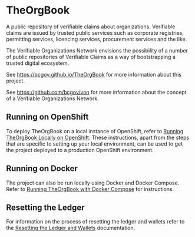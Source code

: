 # TheOrgBook

A public repository of verifiable claims about organizations. Verifiable claims are issued by trusted public services such as corporate registries, permitting services, licencing services, procurement services and the like.

The Verifiable Organizations Network envisions the possibility of a number of public repositories of Verifiable Claims as a way of bootstrapping a trusted digital ecosystem.

See https://bcgov.github.io/TheOrgBook for more information about this project.

See https://github.com/bcgov/von for more information about the concept of a Verifiable Organizations Network.

## Running on OpenShift

To deploy TheOrgBook on a local instance of OpenShift, refer to [Running TheOrgBook Locally on OpenShift](./RunningLocal.md).  These instructions, apart from the steps that are specific to setting up your local environment, can be used to get the project deployed to a production OpenShift environment.

## Running on Docker

The project can also be run locally using Docker and Docker Compose.  Refer to [Running TheOrgBook with Docker Compose](./docker/README.md) for instructions.

## Resetting the Ledger

For information on the process of resetting the ledger and wallets refer to the [Resetting the Ledger and Wallets](./ResettingTheLedger.md) documentation.
